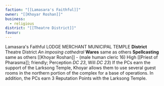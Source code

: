 ```yaml
---
faction: "[[Lamasara's Faithful]]"
owner: "[[Khoyar Roshan]]"
business:
  - religious
district: "[[Theatre District]]"
favour:
---
```

Lamasara's Faithful LODGE MERCHANT MUNICIPAL TEMPLE 
**District** Theatre District
*An imposing cathedral*
**Wares** same as others
**Spellcasting** same as others
[[Khoyar Roshan]] - (male human cleric 16) High [[Priest of Pharasma]]; friendly; Perception *DC 23*, Will *DC 23*) If the PCs earn the support of the Larksong Temple, Khoyar allows them to use several guest rooms in the northern portion of the complex for a base of operations. In addition, the PCs earn 3 Reputation Points with the Larksong Temple. 